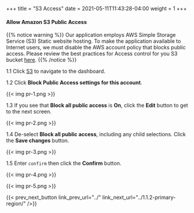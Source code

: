 +++
title = "S3 Access"
date =  2021-05-11T11:43:28-04:00
weight = 1
+++

#### Allow Amazon S3 Public Access

{{% notice warning %}}
Our application employs AWS Simple Storage Service (S3) Static website hosting. To make the application available to Internet users, we must disable the AWS account policy that blocks public access. Please review the best practices for Access control for you S3 bucket [here](https://docs.aws.amazon.com/AmazonS3/latest/userguide/access-control-best-practices.html).
{{% /notice %}}

1.1 Click [S3](https://us-east-1.console.aws.amazon.com/s3/home?region=us-east-1#/) to navigate to the dashboard.

1.2 Click **Block Public Access settings for this account**.

{{< img pr-1.png >}}

1.3 If you see that **Block all public access** is **On**, click the **Edit** button to get to the next screen.

{{< img pr-2.png >}}

1.4 De-select **Block all public access**, including any child selections. Click the **Save changes** button.

{{< img pr-3.png >}}

1.5 Enter `confirm` then click the **Confirm** button.

{{< img pr-4.png >}}

{{< img pr-5.png >}}

{{< prev_next_button link_prev_url="../" link_next_url="../1.1.2-primary-region/" />}}


